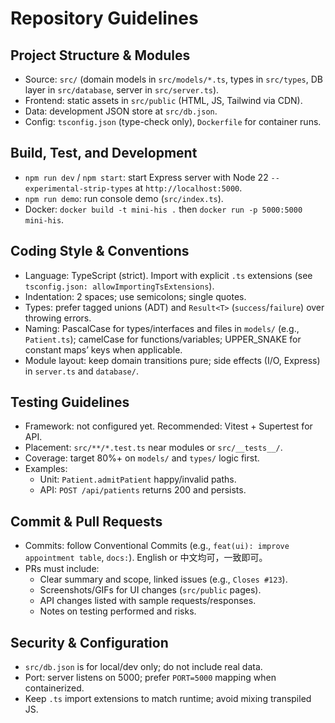 # Repository Guidelines

## Project Structure & Modules
- Source: `src/` (domain models in `src/models/*.ts`, types in `src/types`, DB layer in `src/database`, server in `src/server.ts`).
- Frontend: static assets in `src/public` (HTML, JS, Tailwind via CDN).
- Data: development JSON store at `src/db.json`.
- Config: `tsconfig.json` (type-check only), `Dockerfile` for container runs.

## Build, Test, and Development
- `npm run dev` / `npm start`: start Express server with Node 22 `--experimental-strip-types` at `http://localhost:5000`.
- `npm run demo`: run console demo (`src/index.ts`).
- Docker: `docker build -t mini-his .` then `docker run -p 5000:5000 mini-his`.

## Coding Style & Conventions
- Language: TypeScript (strict). Import with explicit `.ts` extensions (see `tsconfig.json: allowImportingTsExtensions`).
- Indentation: 2 spaces; use semicolons; single quotes.
- Types: prefer tagged unions (ADT) and `Result<T>` (`success`/`failure`) over throwing errors.
- Naming: PascalCase for types/interfaces and files in `models/` (e.g., `Patient.ts`); camelCase for functions/variables; UPPER_SNAKE for constant maps’ keys when applicable.
- Module layout: keep domain transitions pure; side effects (I/O, Express) in `server.ts` and `database/`.

## Testing Guidelines
- Framework: not configured yet. Recommended: Vitest + Supertest for API.
- Placement: `src/**/*.test.ts` near modules or `src/__tests__/`.
- Coverage: target 80%+ on `models/` and `types/` logic first.
- Examples:
  - Unit: `Patient.admitPatient` happy/invalid paths.
  - API: `POST /api/patients` returns 200 and persists.

## Commit & Pull Requests
- Commits: follow Conventional Commits (e.g., `feat(ui): improve appointment table`, `docs:`). English or 中文均可，一致即可。
- PRs must include:
  - Clear summary and scope, linked issues (e.g., `Closes #123`).
  - Screenshots/GIFs for UI changes (`src/public` pages).
  - API changes listed with sample requests/responses.
  - Notes on testing performed and risks.

## Security & Configuration
- `src/db.json` is for local/dev only; do not include real data.
- Port: server listens on 5000; prefer `PORT=5000` mapping when containerized.
- Keep `.ts` import extensions to match runtime; avoid mixing transpiled JS.
